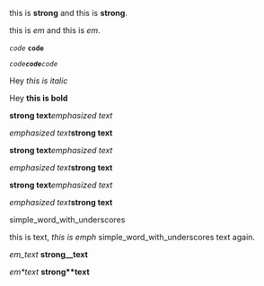this is __strong__ and this is **strong**.

this is _em_ and this is *em*.

_`code`_ __`code`__

*`code`**`code`**`code`*

Hey *this is
italic*

Hey **this is
bold**

**strong text***emphasized text*

*emphasized text***strong text**

**strong text**_emphasized text_

*emphasized text*__strong text__

__strong text__*emphasized text*

_emphasized text_**strong text**

simple_word_with_underscores

this is text, _this is emph_ simple_word_with_underscores text again.

_em\_text_ __strong\_\_text__

*em\*text* **strong\*\*text**
